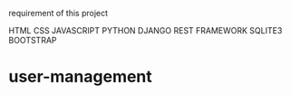 requirement of this project 

  HTML
  CSS
  JAVASCRIPT
  PYTHON 
  DJANGO REST FRAMEWORK
  SQLITE3
  BOOTSTRAP
# user-management
